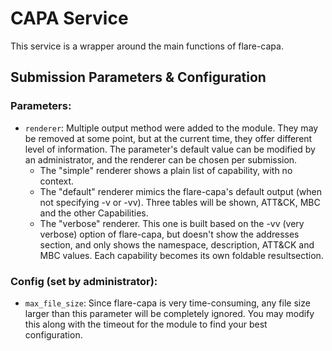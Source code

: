 # CAPA Service

This service is a wrapper around the main functions of flare-capa.

## Submission Parameters & Configuration

### Parameters:

- `renderer`: Multiple output method were added to the module. They may be removed at some point, but at the current time, they offer different level of information. The parameter's default value can be modified by an administrator, and the renderer can be chosen per submission.
    - The "simple" renderer shows a plain list of capability, with no context.
    - The "default" renderer mimics the flare-capa's default output (when not specifying -v or -vv). Three tables will be shown, ATT&CK, MBC and the other Capabilities.
    - The "verbose" renderer. This one is built based on the -vv (very verbose) option of flare-capa, but doesn't show the addresses section, and only shows the namespace, description, ATT&CK and MBC values. Each capability becomes its own foldable resultsection.

### Config (set by administrator):

- `max_file_size`: Since flare-capa is very time-consuming, any file size larger than this parameter will be completely ignored. You may modify this along with the timeout for the module to find your best configuration.
